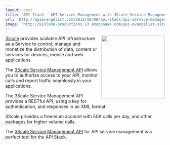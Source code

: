 ```yaml
---
layout: post
title: "API Stack - API Service Management with 3Scale Service Management API"
url: 'http://apievangelist.com/2011/10/08/api-stack-api-service-management-with-3scale-service-management-api/'
image: 'http://kinlane-productions.s3.amazonaws.com/api-evangelist-site/blog/3scale-logo.jpg'
---
```


[<img class="c1" src="http://kinlane-productions.s3.amazonaws.com/api-service-providers/3scale-logo.jpg" alt="" width="200" align="right" />][1]

[3scale][2] provides scalable API Infrastructure as a Service to control, manage and monetize the distribution of data, content or services for devices, mobile and web applications.

The [3Scale Service Management API][3] allows you to authorize access to your API, monitor calls and report traffic seamlessly in your applications.

The 3Scale Service Management API provides a RESTful API, using a key for authentication, and responses in an XML format.

3Scale provides a freemium account with 50K calls per day, and other packages for higher volume calls.

The [3Scale Service Management API][3] for API service management is a perfect tool for the API Stack.

   [1]: http://www.3scale.net/
   [2]: http://www.3scale.net/ (3Scale)
   [3]: http://www.3scale.net/support/service-management-api (3Scale Service Management API)
